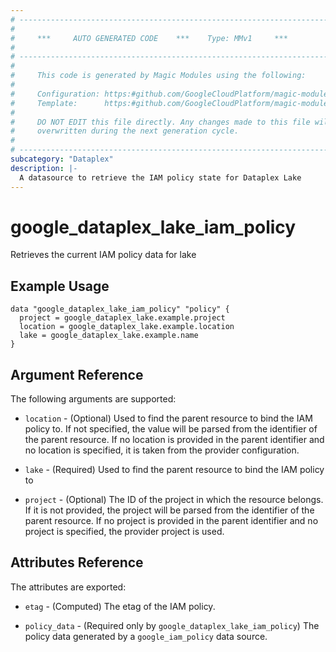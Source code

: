 ```yaml
---
# ----------------------------------------------------------------------------
#
#     ***     AUTO GENERATED CODE    ***    Type: MMv1     ***
#
# ----------------------------------------------------------------------------
#
#     This code is generated by Magic Modules using the following:
#
#     Configuration: https:#github.com/GoogleCloudPlatform/magic-modules/tree/main/mmv1/products/dataplex/Lake.yaml
#     Template:      https:#github.com/GoogleCloudPlatform/magic-modules/tree/main/mmv1/templates/terraform/datasource_iam.html.markdown.tmpl
#
#     DO NOT EDIT this file directly. Any changes made to this file will be
#     overwritten during the next generation cycle.
#
# ----------------------------------------------------------------------------
subcategory: "Dataplex"
description: |-
  A datasource to retrieve the IAM policy state for Dataplex Lake
---
```



# google_dataplex_lake_iam_policy

Retrieves the current IAM policy data for lake


## Example Usage


```hcl
data "google_dataplex_lake_iam_policy" "policy" {
  project = google_dataplex_lake.example.project
  location = google_dataplex_lake.example.location
  lake = google_dataplex_lake.example.name
}
```

## Argument Reference

The following arguments are supported:

* `location` - (Optional)  Used to find the parent resource to bind the IAM policy to. If not specified,
  the value will be parsed from the identifier of the parent resource. If no location is provided in the parent identifier and no
  location is specified, it is taken from the provider configuration.
* `lake` - (Required) Used to find the parent resource to bind the IAM policy to

* `project` - (Optional) The ID of the project in which the resource belongs.
    If it is not provided, the project will be parsed from the identifier of the parent resource. If no project is provided in the parent identifier and no project is specified, the provider project is used.

## Attributes Reference

The attributes are exported:

* `etag` - (Computed) The etag of the IAM policy.

* `policy_data` - (Required only by `google_dataplex_lake_iam_policy`) The policy data generated by
  a `google_iam_policy` data source.
